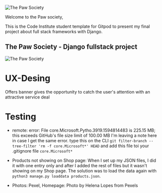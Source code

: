 ![The Paw Society](https://github.com/kervo/fullstack-milestone/blob/master/redme_files/homepage-proto.png "Homepage")

Welcome to the Paw society,

This is the Code Institute student template for Gitpod to present my final project about full stack frameworks with Django.

## The Paw Society - Django fullstack project
![The Paw Society](https://github.com/kervo/fullstack-milestone/blob/master/redme_files/wireframe.png "Wireframe")

# UX-Desing

Offers banner gives the opportunity to catch the user's attention with an attractive service deal

# Testing

* remote: error: File core.Microsoft.Pytho.3919.1594814483 is 225.15 MB; this exceeds GitHub's file size limit of 100.00 MB
I'm leaving a note here in case I get the same error. type this on the CLI `git filter-branch --tree-filter 'rm -f core.Microsoft*' HEAD` and add this file toi your .gitignore file `core.Microsoft* `

* Products not showing on Shop page: When I set up my JSON files, I did it with one entry only and after I added the rest of files but it wasn't showing on my Shop page. The solution was to load the data again with `python3 manage.py loaddata products.json`.

* Photos: Pexel, Homepage: Photo by Helena Lopes from Pexels

